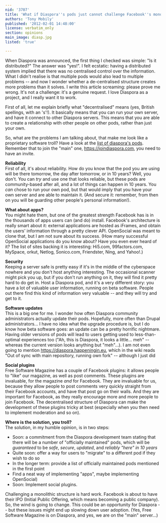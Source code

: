 ```yaml
---
nid: '3707'
title: 'What if Diaspora''s pods just cannot challenge Facebook''s monolithic structure?'
authors: 'Tony Mobily'
published: '2012-02-01 14:48:00'
license: verbatim_only
section: opinions
main_image: diasp.jpg
listed: 'true'

---
```

When Diaspora was announced, the first thing I checked was simple: "Is it distributed?" The answer was "yes!". I felt ecstatic: having a distributed system implied that there was no centralised control over the information. What I didn't realise is that multiple pods would also lead to multiple problems -- and now I wonder whether a de-centralised structure creates more problems than it solves. I write this article screaming: please prove me wrong. It's not a challenge: it's a genuine request. I love Diaspora as a project, and I really want it to work.

<!--break-->

First of all, let me explain briefly what "decentralised" means (yes, British spellings, with an 's'!). It basically means that you can run your own server, and have it connect to other Diaspora servers. This means that you are able to create a relationship with other people on other pods, rather than just your own.

So, what are the problems I am talking about, that make me look like a proprietary software troll?
Have a look at the [list of diaspora's pods](https://github.com/diaspora/diaspora/wiki/Community-supported-pods). Remember that to join the "main" one, https://joindiaspora.com, you need to have an invite.

**Reliability**  
First of all, it's about reliability. How do you know that the pod you are using will be there tomorrow, the day after tomorrow, or in 10 years? Well, you don't. You can *try* and use one that looks reliable, but these pods are community-based after all, and a lot of things can happen in 10 years. You _can_ chose to run your own pod, but that would imply that you have your own server and are able to maintain it. (And secure it: remember, from then on you will be guarding other people's personal information!).

**What about apps?**  
You might hate them, but one of the greatest strength Facebook has is in the thousands of apps users can (and do) install. Facebook's architecture is really smart about it: external applications are hosted as iFrames, and obtain the users' information through a pretty clever API. OpenSocial was meant to clone that, but I am not sure about its success. (How many successful OpenSocial applications do you know about? Have you even ever heard of it? The list of sites backing it is interesting:  Hi5.com, 99factors.com, MySpace, orkut, Netlog, Sonico.com, Friendster, Ning, and Yahoo!.)

**Security**  
Keeping a server safe is pretty easy if it's in the middle of the cyberspace nowhere and you don't host anything interesting. The occasional scanner might pick you up, but if you don't run anything on it, they will find it pretty hard to do get in. Host a Diaspora pod, and it's a very different story: you have a lot of valuable user information, running on beta software. People out there find this kind of information very valuable -- and they will try and get to it.

**Software updates**  
This is a big one for me. I wonder how often Diaspora community administrators actually update their pods. Hopefully, more often than Drupal administrators... I have no idea what the upgrade procedure is, but I do know how beta software goes: an update can be a pretty horrific nightmare. Having older versions of pods will lead to users getting used to less-than-optimal experiences too ("Ah, this is Diaspora, it looks a little... meh" -- whereas the current version looks anything but "meh"...). I am not even going to mention https://diaspora.happeningin.eu, which in the wiki reads "Out of sync with main repository, running own fork" -- although I just did

**Social plugins**  
Free Software Magazine has a couple of Facebook plugins: it allows people to "like" our magazine, as well as post comments. These plugins are invaluable, for the magazine _and_ for Facebook. They are invaluable for us, because they allow people to post comments very quickly straight from their Facebook accounts, and have that post go on their walls. And they are important for Facebook, as they really encourage more and more people to join Facebook. The decentralised structure of Diaspora can make the development of these plugins tricky at best (especially when you then need to implement moderation and so on). 

**Where is the solution, you troll?**  
The solution, in my humble opinion, is in two steps:

* Soon: a commitment from the Diaspora development team stating that there will be a number of "officially maintained" pods, which will be _guaranteed_ to be _safe_, _secure_, _updated_, and _reliably "here" in 10 years_
* Quite soon: offer a way for users to "migrate" to a different pod if they wish to do so
* In the longer term: provide a list of officially maintained pods mentioned in the first point
* Find a neat way of implementing "apps", maybe implementing OpenSocial)
* Soon: Implement social plugins.

Challenging a monolithic structure is hard work. Facebook is about to have their IPO (Initial Public Offering, which means becoming a public company). So, the wind is going to change. This could be an opportunity for Diaspora -- but these issues might end up slowing down user adoption.
(Yes, Free Software Magazine is on Diaspora, and yes, we are on the "main" server...)

